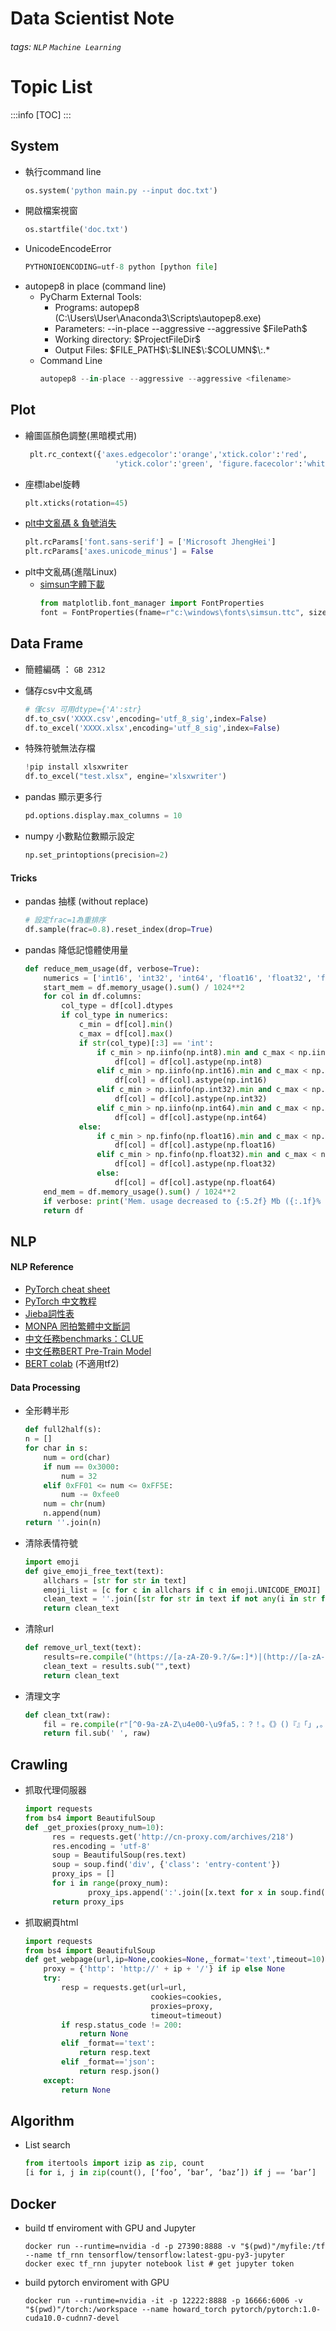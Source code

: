 Data Scientist Note
===

###### tags: `NLP` `Machine Learning`
# Topic List
:::info
[TOC]
:::

## System
- 執行command line
    ```python
    os.system('python main.py --input doc.txt')
    ```
- 開啟檔案視窗
    ```python
    os.startfile('doc.txt')
    ```
- UnicodeEncodeError
    ```python
    PYTHONIOENCODING=utf-8 python [python file]
    ```
- autopep8 in place (command line)
    - PyCharm External Tools: 
        - Programs: autopep8 (C:\Users\User\Anaconda3\Scripts\autopep8.exe)
        - Parameters: --in-place --aggressive --aggressive \$FilePath\$
        - Working directory: \$ProjectFileDir\$
        - Output Files: \$FILE_PATH\$\\:\$LINE\$\\:$COLUMN\$\\:.*
    - Command Line 
        ```python
        autopep8 --in-place --aggressive --aggressive <filename>
        ```
    

## Plot
- 繪圖區顏色調整(黑暗模式用)
    ```python
     plt.rc_context({'axes.edgecolor':'orange','xtick.color':'red', 
                        'ytick.color':'green', 'figure.facecolor':'white'})
    ```
- 座標label旋轉
  ```python
  plt.xticks(rotation=45)
  ```
- [plt中文亂碼 & 負號消失](https://codertw.com/%E7%A8%8B%E5%BC%8F%E8%AA%9E%E8%A8%80/359974/)
    ```python
    plt.rcParams['font.sans-serif'] = ['Microsoft JhengHei']
    plt.rcParams['axes.unicode_minus'] = False
    ```
- plt中文亂碼(進階Linux)
    - [simsun字體下載](http://www.font5.com.cn/zitixiazai/1/150.html)
        ```python
        from matplotlib.font_manager import FontProperties      
      font = FontProperties(fname=r"c:\windows\fonts\simsun.ttc", size=14)
      ```
      
## Data Frame
* 簡體編碼 ： `GB 2312`
- 儲存csv中文亂碼
    ```python
    # 僅csv 可用dtype={'A':str}
    df.to_csv('XXXX.csv',encoding='utf_8_sig',index=False)
    df.to_excel('XXXX.xlsx',encoding='utf_8_sig',index=False)
    ```
- 特殊符號無法存檔
    ```python
    !pip install xlsxwriter
    df.to_excel("test.xlsx", engine='xlsxwriter')
    ```
- pandas 顯示更多行
    ```python
    pd.options.display.max_columns = 10
    ```
- numpy  小數點位數顯示設定
    ```python
    np.set_printoptions(precision=2)
    ```
#### Tricks
- pandas 抽樣 (without replace)
    ```python
    # 設定frac=1為重排序
    df.sample(frac=0.8).reset_index(drop=True) 
    ```  
- pandas 降低記憶體使用量
    ```python
    def reduce_mem_usage(df, verbose=True):
        numerics = ['int16', 'int32', 'int64', 'float16', 'float32', 'float64']
        start_mem = df.memory_usage().sum() / 1024**2    
        for col in df.columns:
            col_type = df[col].dtypes
            if col_type in numerics:
                c_min = df[col].min()
                c_max = df[col].max()
                if str(col_type)[:3] == 'int':
                    if c_min > np.iinfo(np.int8).min and c_max < np.iinfo(np.int8).max:
                        df[col] = df[col].astype(np.int8)
                    elif c_min > np.iinfo(np.int16).min and c_max < np.iinfo(np.int16).max:
                        df[col] = df[col].astype(np.int16)
                    elif c_min > np.iinfo(np.int32).min and c_max < np.iinfo(np.int32).max:
                        df[col] = df[col].astype(np.int32)
                    elif c_min > np.iinfo(np.int64).min and c_max < np.iinfo(np.int64).max:
                        df[col] = df[col].astype(np.int64)  
                else:
                    if c_min > np.finfo(np.float16).min and c_max < np.finfo(np.float16).max:
                        df[col] = df[col].astype(np.float16)
                    elif c_min > np.finfo(np.float32).min and c_max < np.finfo(np.float32).max:
                        df[col] = df[col].astype(np.float32)
                    else:
                        df[col] = df[col].astype(np.float64)    
        end_mem = df.memory_usage().sum() / 1024**2
        if verbose: print('Mem. usage decreased to {:5.2f} Mb ({:.1f}% reduction)'.format(end_mem, 100 * (start_mem - end_mem) / start_mem))
        return df
    ```  



## NLP
#### NLP Reference
* [PyTorch cheat sheet](https://hackmd.io/@rh0jTfFDTO6SteMDq91tgg/HkDRHKLrU)
* [PyTorch 中文教程](https://pytorch.apachecn.org/docs/1.2/)
* [Jieba詞性表](http://blog.pulipuli.info/2017/11/fasttag-identify-part-of-speech-in.html)
* [MONPA 罔拍繁體中文斷詞](https://github.com/monpa-team/monpa)
* [中文任務benchmarks：CLUE](https://www.cluebenchmarks.com/rank.html)
* [中文任務BERT Pre-Train Model](https://github.com/ymcui/Chinese-BERT-wwm)
* [BERT colab](https://colab.research.google.com/github/google-research/bert/blob/master/predicting_movie_reviews_with_bert_on_tf_hub.ipynb
) (不適用tf2)



#### Data Processing
- 全形轉半形
    ```python
    def full2half(s):
    n = []
    for char in s:
        num = ord(char)
        if num == 0x3000:
            num = 32
        elif 0xFF01 <= num <= 0xFF5E:
            num -= 0xfee0
        num = chr(num)
        n.append(num)
    return ''.join(n)
    ```
- 清除表情符號
    ```python
    import emoji
    def give_emoji_free_text(text):
        allchars = [str for str in text]
        emoji_list = [c for c in allchars if c in emoji.UNICODE_EMOJI]
        clean_text = ''.join([str for str in text if not any(i in str for i in emoji_list)])
        return clean_text
    ```
- 清除url
    ```python
    def remove_url_text(text):
        results=re.compile("(https://[a-zA-Z0-9.?/&=:]*)|(http://[a-zA-Z0-9.?/&=:]*)",re.S)
        clean_text = results.sub("",text)
        return clean_text
    ```
- 清理文字
    ```python
    def clean_txt(raw):
        fil = re.compile(r"[^0-9a-zA-Z\u4e00-\u9fa5，：？！。《》()『』「」,。【】▶%＞＜#；+-—“”:?!、<>]+", re.UNICODE)
        return fil.sub(' ', raw)
    ```
## Crawling
- 抓取代理伺服器
    ```python
    import requests
    from bs4 import BeautifulSoup
    def _get_proxies(proxy_num=10):
          res = requests.get('http://cn-proxy.com/archives/218')
          res.encoding = 'utf-8'
          soup = BeautifulSoup(res.text)
          soup = soup.find('div', {'class': 'entry-content'})
          proxy_ips = []
          for i in range(proxy_num):
                  proxy_ips.append(':'.join([x.text for x in soup.find('tbody').find_all('tr')[i].find_all('td')[:2]]))
          return proxy_ips
    ```
- 抓取網頁html
    ```python
    import requests
    from bs4 import BeautifulSoup
    def get_webpage(url,ip=None,cookies=None,_format='text',timeout=10):
        proxy = {'http': 'http://' + ip + '/'} if ip else None
        try:
            resp = requests.get(url=url,
                                cookies=cookies,
                                proxies=proxy,
                                timeout=timeout)
            if resp.status_code != 200:
                return None
            elif _format=='text':
                return resp.text
            elif _format=='json':
                return resp.json()        
        except:
            return None  
    ```
## Algorithm
- List search
    ```python
    from itertools import izip as zip, count
    [i for i, j in zip(count(), [‘foo’, ‘bar’, ‘baz’]) if j == ‘bar’]
    ```

## Docker
- build tf enviroment with GPU and Jupyter
    ```docker
    docker run --runtime=nvidia -d -p 27390:8888 -v "$(pwd)"/myfile:/tf --name tf_rnn tensorflow/tensorflow:latest-gpu-py3-jupyter 
    docker exec tf_rnn jupyter notebook list # get jupyter token
    ```
- build pytorch enviroment with GPU
    ```docker
    docker run --runtime=nvidia -it -p 12222:8888 -p 16666:6006 -v "$(pwd)"/torch:/workspace --name howard_torch pytorch/pytorch:1.0-cuda10.0-cudnn7-devel 
    ```